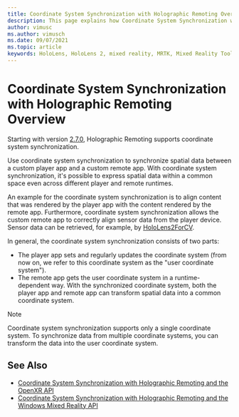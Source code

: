 ```yaml
---
title: Coordinate System Synchronization with Holographic Remoting Overview
description: This page explains how Coordinate System Synchronization with Holographic Remoting works
author: vimusc
ms.author: vimusch
ms.date: 09/07/2021
ms.topic: article
keywords: HoloLens, HoloLens 2, mixed reality, MRTK, Mixed Reality Toolkit, augmented reality, virtual reality, mixed reality headsets, learn, tutorial, getting started, holographic remoting
---
```


# Coordinate System Synchronization with Holographic Remoting Overview

Starting with version [2.7.0](../native/holographic-remoting-version-history.md#v2.7.0), Holographic Remoting supports coordinate system synchronization.

Use coordinate system synchronization to synchronize spatial data between a custom player app and a custom remote app.
With coordinate system synchronization, it's possible to express spatial data within a common space even across different player and remote runtimes.

An example for the coordinate system synchronization is to align content that was rendered by the player app with the content rendered by the remote app.
Furthermore, coordinate system synchronization allows the custom remote app to correctly align sensor data from the player device. Sensor data can be retrieved, for example, by [HoloLens2ForCV](https://github.com/microsoft/HoloLens2ForCV).

In general, the coordinate system synchronization consists of two parts:

- The player app sets and regularly updates the coordinate system (from now on, we refer to this coordinate system as the "user coordinate system").
- The remote app gets the user coordinate system in a runtime-dependent way.
With the synchronized coordinate system, both the player app and remote app can transform spatial data into a common coordinate system.

> [!NOTE]
> Coordinate system synchronization supports only a single coordinate system.
> To synchronize data from multiple coordinate systems, you can transform the data into the user coordinate system.

## See Also

* [Coordinate System Synchronization with Holographic Remoting and the OpenXR API](holographic-remoting-coordinate-system-synchronization-openxr.md)
* [Coordinate System Synchronization with Holographic Remoting and the Windows Mixed Reality API](holographic-remoting-coordinate-system-synchronization-wmr.md)
